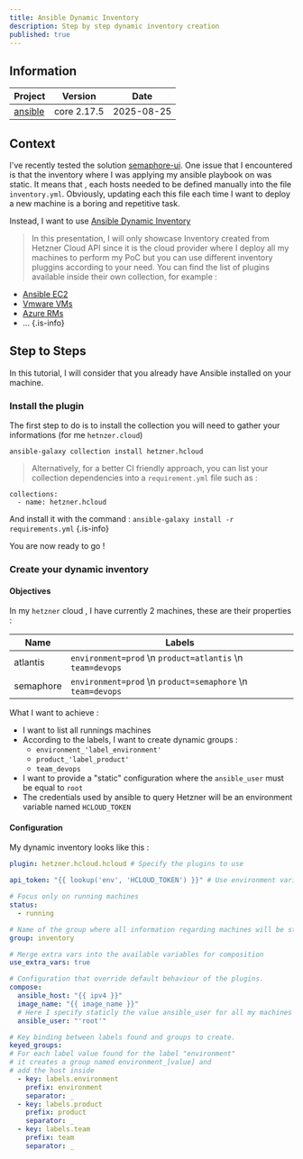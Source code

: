 ```yaml
---
title: Ansible Dynamic Inventory
description: Step by step dynamic inventory creation
published: true
---
```


## Information

| Project | Version | Date |
|-----------|-----------|-----------|
| [ansible](https://docs.ansible.com/)   | core 2.17.5  | 2025-08-25  |

## Context

I've recently tested the solution [semaphore-ui](./semaphore-ui.md). One issue that I encountered is that the inventory where I was applying my ansible playbook on was static. It means that , each hosts needed to be defined manually into the file `inventory.yml`. Obviously, updating each this file each time I want to deploy a new machine is a boring and repetitive task.

Instead, I want to use [Ansible Dynamic Inventory](https://docs.ansible.com/ansible/latest/inventory_guide/intro_dynamic_inventory.html#other-inventory-scripts)


> In this presentation, I will only showcase Inventory created from Hetzner Cloud API since it is the cloud provider where I deploy all my machines to perform my PoC but you can use different inventory pluggins according to your need.
You can find the list of plugins available inside their own collection, for example :

  - [Ansible EC2](https://docs.ansible.com/ansible/latest/collections/amazon/aws/aws_ec2_inventory.html#ansible-collections-amazon-aws-aws-ec2-inventory)
  - [Vmware VMs](https://docs.ansible.com/ansible/latest/collections/vmware/vmware/vms_inventory.html#ansible-collections-vmware-vmware-vms-inventory)
  - [Azure RMs](https://docs.ansible.com/ansible/latest/collections/azure/azcollection/azure_rm_inventory.html#ansible-collections-azure-azcollection-azure-rm-inventory)
  - ...
{.is-info}

## Step to Steps

In this tutorial, I will consider that you already have Ansible installed on your machine.

### Install the plugin

The first step to do is to install the collection you will need to gather your informations (for me `hetnzer.cloud`)

```shell
ansible-galaxy collection install hetzner.hcloud
```
> Alternatively, for a better CI friendly approach, you can list your collection dependencies into a `requirement.yml` file such as :

```
collections:
  - name: hetzner.hcloud
```
And install it with the command : `ansible-galaxy install -r requirements.yml`
{.is-info}

You are now ready to go !

### Create your dynamic inventory

#### Objectives

In my `hetzner` cloud , I have currently 2 machines, these are their properties :

| Name | Labels |
|-----------|-----------|
| atlantis   | `environment=prod` \n `product=atlantis` \n `team=devops`  |
| semaphore   | `environment=prod` \n `product=semaphore` \n `team=devops`  |

What I want to achieve :

- I want to list all runnings machines
- According to the labels, I want to create dynamic groups :
  - `environment_'label_environment'`
  - `product_'label_product'`
  - `team_devops`
- I want to provide a "static" configuration where the `ansible_user` must be equal to `root`
- The credentials used by ansible to query Hetzner will be an environment variable named `HCLOUD_TOKEN`

#### Configuration

My dynamic inventory looks like this :

```yaml
plugin: hetzner.hcloud.hcloud # Specify the plugins to use

api_token: "{{ lookup('env', 'HCLOUD_TOKEN') }}" # Use environment variable as credential

# Focus only on running machines
status:
  - running

# Name of the group where all information regarding machines will be stored
group: inventory

# Merge extra vars into the available variables for composition
use_extra_vars: true

# Configuration that override default behaviour of the plugins.
compose:
  ansible_host: "{{ ipv4 }}"
  image_name: "{{ image_name }}"
  # Here I specify staticly the value ansible_user for all my machines
  ansible_user: "'root'"

# Key binding between labels found and groups to create.
keyed_groups:
# For each label value found for the label "environment"
# it creates a group named environment_[value] and
# add the host inside
  - key: labels.environment
    prefix: environment
    separator: _
  - key: labels.product
    prefix: product
    separator: _
  - key: labels.team
    prefix: team
    separator: _
```